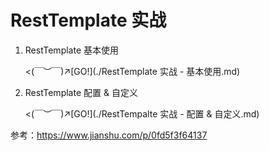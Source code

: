 # RestTemplate 实战

1.   RestTemplate 基本使用

     <(￣︶￣)↗[GO!](./RestTemplate 实战 - 基本使用.md)

2.   RestTemplate 配置 & 自定义

     <(￣︶￣)↗[GO!](./RestTempalte 实战 - 配置 & 自定义.md)

参考：https://www.jianshu.com/p/0fd5f3f64137
